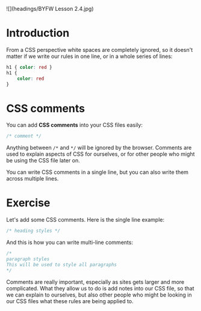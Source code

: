 ![](headings/BYFW Lesson 2.4.jpg)

# Introduction

From a CSS perspective white spaces are completely ignored, so it doesn't matter if we write our rules in one line, or in a whole series of lines:

```css
h1 { color: red }
h1 {
	color: red
}
```

# CSS comments

You can add **CSS comments** into your CSS files easily:

```css
/* comment */
```

Anything between `/*` and `*/` will be ignored by the browser. Comments are used to explain aspects of CSS for ourselves, or for other people who might be using the CSS file later on.

You can write CSS comments in a single line, but you can also write them across multiple lines.

# Exercise

Let's add some CSS comments. Here is the single line example:

```css
/* heading styles */
```

And this is how you can write multi-line comments:

```css
/* 
paragraph styles 
This will be used to style all paragraphs
*/
```

Comments are really important, especially as sites gets larger and more complicated. What they allow us to do is add notes into our CSS file, so that we can explain to ourselves, but also other people who might be looking in our CSS files what these rules are being applied to.